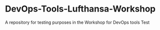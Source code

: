 # DevOps-Tools-Lufthansa-Workshop

 A repository for testing purposes in the Workshop for DevOps tools
Test
